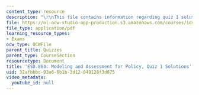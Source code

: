 ```yaml
---
content_type: resource
description: "\r\nThis file contains information regarding quiz 1 solution."
file: https://ol-ocw-studio-app-production.s3.amazonaws.com/courses/ids-410j-modeling-and-assessment-for-policy-spring-2013/32afbbbc93a66b1b3d12849128f3d875_MITESD_864S13_Quiz1_Sol.pdf
file_type: application/pdf
learning_resource_types:
- Exams
ocw_type: OCWFile
parent_title: Quizzes
parent_type: CourseSection
resourcetype: Document
title: 'ESD.864: Modeling and Assessment for Policy, Quiz 1 Solutions'
uid: 32afbbbc-93a6-6b1b-3d12-849128f3d875
video_metadata:
  youtube_id: null
---
```

